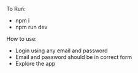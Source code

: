 To Run:
- npm i
- npm run dev

How to use: 
- Login using any email and password
- Email and password should be in correct form
- Explore the app

